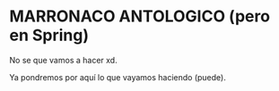 # MARRONACO ANTOLOGICO (pero en Spring)

No se que vamos a hacer xd.

Ya pondremos por aquí lo que vayamos haciendo (puede).
